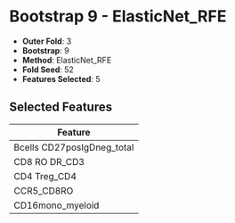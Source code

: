 # Bootstrap 9 - ElasticNet_RFE

- **Outer Fold**: 3
- **Bootstrap**: 9
- **Method**: ElasticNet_RFE
- **Fold Seed**: 52
- **Features Selected**: 5

## Selected Features

| Feature |
|---------|
| Bcells CD27posIgDneg_total |
| CD8 RO DR_CD3 |
| CD4 Treg_CD4 |
| CCR5_CD8RO |
| CD16mono_myeloid |
